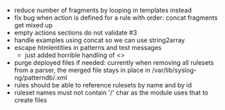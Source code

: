 * reduce number of fragments by looping in templates instead
* fix bug when action is defined for a rule with order: concat fragments get mixed up
* empty actions sections do not validate #3 
* handle examples using concat so we can use string2array
* escape htmlentities in patterns and test messages
  - just added horrible handling of <>
* purge deployed files if needed: currently when removing all rulesets from a parser, the merged file stays in place in /var/lib/syslog-ng/patterndb/<parser>.xml
* rules should be able to reference rulesets by name and by id
* ruleset names must not contain '/' char as the module uses that to create files

